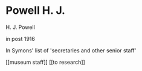 



# Powell H. J.


H. J. Powell

in post 1916

 In Symons' list of 'secretaries and other senior staff'

[[museum staff]] [[to research]]